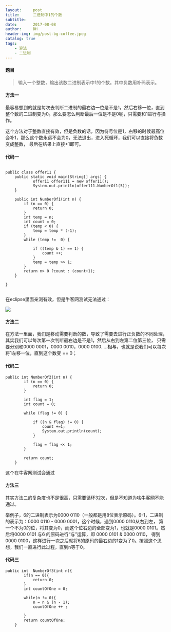 ```yaml
---
layout:     post
title:      二进制中1的个数
subtitle:   
date:       2017-08-08
author:     DH
header-img: img/post-bg-coffee.jpeg 
catalog: true
tags:
    - 算法
    - 二进制
---
```


#### 题目

>输入一个整数，输出该数二进制表示中1的个数。其中负数用补码表示。

#### 方法一

最容易想到的就是每次去判断二进制的最右边一位是不是1，然后右移一位，直到整个数的二进制变为0。那么要怎么判断最后一位是不是0呢，只需要和1进行与操作。

这个方法对于整数直接有效，但是负数的话，因为符号位是1，右移的时候最高位会补1，那么这个数永远不会为0，无法退出，进入死循环，我们可以直接将负数变成整数，
最后在结果上直接+1即可。

#### 代码一

```

public class offer11 {
	public static void main(String[] args) {
			offer11 offer111 = new offer11();
			System.out.println(offer111.NumberOf1(5));
	}
	
	public int NumberOf1(int n) {
		if (n == 0) {
			return 0;
		}
		int temp = n;
		int count = 0;
		if (temp < 0) {
			temp = temp * (-1);
		}
		while (temp !=  0) {
			
			if ((temp & 1) == 1) {
				count ++;
			}
			temp = temp >> 1;
		}
		return n> 0 ?count : (count+1);
	}
	
}
		

```

在eclipse里面亲测有效，但是牛客网测试无法通过：

![](https://ws3.sinaimg.cn/large/006tKfTcgy1ficlel111ij30hk0w8tb3.jpg)

#### 方法二

在方法一里面，我们是移动需要判断的数，导致了需要去进行正负数的不同处理，其实我们可以每次第一次判断最右边是不是1，然后从右到左第二位第三位，
只需要分别和0000 0001，0000 0010，0000 0100.....相与，也就是说我们可以每次将1左移一位，直到这个数变 == 0；

#### 代码二

```
public int NumberOf2(int n) {
		if (n == 0) {
			return 0;
		}
		
		int flag = 1;
		int count = 0;
		
		while (flag != 0) {
			
			if ((n & flag) != 0) {
				count +=1;
				System.out.println(count);
			}
			
			flag = flag << 1;
		}
		
		return count;
	}

```

这个在牛客网测试会通过


#### 方法三

其实方法二的复杂度也不是很高，只需要循环32次，但是不知道为啥牛客网不能通过。

举例子，6的二进制表示为0000 0110（一般都是用8位表示原码）。6-1，二进制的表示为：0000 0110 - 0000 0001，这个时候，遇到0000 0110从右到左，
第一个不为0的位，将其变为0，而这个位右边的全部变为1，也就是0000 0101。然后将0000 0101 与6 的原码进行“与”运算，即 0000 0101 & 0000 0110，
得到0000 0100，这样进行一次之后就将6的原码的最右边的1变为了0。按照这个思想，我们一直进行此过程，直到n等于0。


#### 代码三

```
public int  NumberOf3(int n){
		if(n == 0){
            return 0;
        }
        int countOfOne = 0;
        
        while(n != 0){
            n = n & (n - 1);
            countOfOne ++ ;
            
        }
        return countOfOne;
	}		

```
